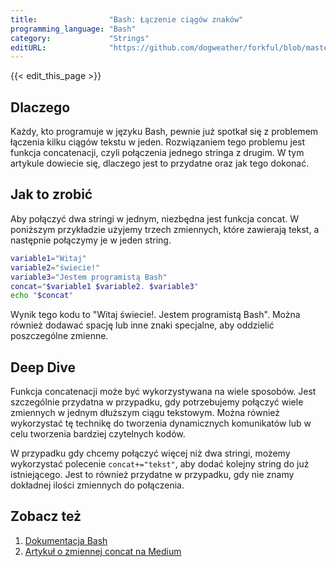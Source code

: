 ```yaml
---
title:                "Bash: Łączenie ciągów znaków"
programming_language: "Bash"
category:             "Strings"
editURL:              "https://github.com/dogweather/forkful/blob/master/content/pl/bash/concatenating-strings.md"
---
```


{{< edit_this_page >}}

## Dlaczego

Każdy, kto programuje w języku Bash, pewnie już spotkał się z problemem łączenia kilku ciągów tekstu w jeden. Rozwiązaniem tego problemu jest funkcja concatenacji, czyli połączenia jednego stringa z drugim. W tym artykule dowiecie się, dlaczego jest to przydatne oraz jak tego dokonać.

## Jak to zrobić

Aby połączyć dwa stringi w jednym, niezbędna jest funkcja concat. W poniższym przykładzie użyjemy trzech zmiennych, które zawierają tekst, a następnie połączymy je w jeden string.

```Bash
variable1="Witaj"
variable2="świecie!"
variable3="Jestem programistą Bash"
concat="$variable1 $variable2. $variable3"
echo "$concat"
```

Wynik tego kodu to "Witaj świecie!. Jestem programistą Bash". Można również dodawać spację lub inne znaki specjalne, aby oddzielić poszczególne zmienne.

## Deep Dive

Funkcja concatenacji może być wykorzystywana na wiele sposobów. Jest szczególnie przydatna w przypadku, gdy potrzebujemy połączyć wiele zmiennych w jednym dłuższym ciągu tekstowym. Można również wykorzystać tę technikę do tworzenia dynamicznych komunikatów lub w celu tworzenia bardziej czytelnych kodów.

W przypadku gdy chcemy połączyć więcej niż dwa stringi, możemy wykorzystać polecenie `concat+="tekst"`, aby dodać kolejny string do już istniejącego. Jest to również przydatne w przypadku, gdy nie znamy dokładnej ilości zmiennych do połączenia.

## Zobacz też

1. [Dokumentacja Bash](https://www.gnu.org/software/bash/manual/)
2. [Artykuł o zmiennej concat na Medium](https://medium.com/linuxforeveryone/concatenation-and-variables-in-bash-fc20ca32270)